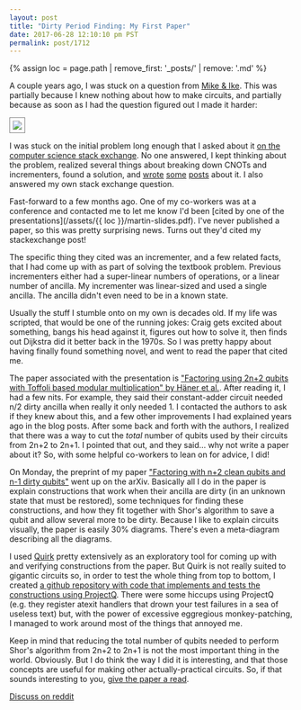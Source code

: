 ```yaml
---
layout: post
title: "Dirty Period Finding: My First Paper"
date: 2017-06-28 12:10:10 pm PST
permalink: post/1712
---
```


{% assign loc = page.path | remove_first: '_posts/' | remove: '.md' %}

A couple years ago, I was stuck on a question from [Mike & Ike](https://www.amazon.com/Quantum-Computation-Information-10th-Anniversary/dp/1107002176).
This was partially because I knew nothing about how to make circuits, and partially because as soon as I had the question figured out I made it harder:

<img style="max-width:100%; border:1px solid gray; padding: 5px;" src="/assets/{{ loc }}/stuck-problem.png"/>

I was stuck on the initial problem long enough that I asked about it [on the computer science stack exchange](https://cs.stackexchange.com/questions/40933/creating-bigger-controlled-nots-from-single-qubit-toffoli-and-cnot-gates-with).
No one answered, I kept thinking about the problem, realized several things about breaking down CNOTs and incrementers, found a solution, and [wrote](/circuits/2015/06/05/Constructing-Large-Controlled-Nots.html) [some](/circuits/2015/06/12/Constructing-Large-Increment-Gates.html) [posts](/circuits/2015/06/22/Using-Quantum-Gates-instead-of-Ancilla-Bits.html) about it.
I also answered my own stack exchange question.

Fast-forward to a few months ago.
One of my co-workers was at a conference and contacted me to let me know I'd been [cited by one of the presentations](/assets/{{ loc }}/martin-slides.pdf).
I've never published a paper, so this was pretty surprising news.
Turns out they'd cited my stackexchange post!

The specific thing they cited was an incrementer, and a few related facts, that I had come up with as part of solving the textbook problem.
Previous incrementers either had a super-linear numbers of operations, or a linear number of ancilla.
My incrementer was linear-sized and used a single ancilla.
The ancilla didn't even need to be in a known state.

Usually the stuff I stumble onto on my own is decades old.
If my life was scripted, that would be one of the running jokes: Craig gets excited about something, bangs his head against it, figures out how to solve it, then finds out Dijkstra did it better back in the 1970s.
So I was pretty happy about having finally found something novel, and went to read the paper that cited me.

The paper associated with the presentation is ["Factoring using 2n+2 qubits with Toffoli based modular multiplication" by Häner et al.](https://arxiv.org/abs/1611.07995).
After reading it, I had a few nits.
For example, they said their constant-adder circuit needed n/2 dirty ancilla when really it only needed 1.
I contacted the authors to ask if they knew about this, and a few other improvements I had explained years ago in the blog posts.
After some back and forth with the authors, I realized that there was a way to cut the *total* number of qubits used by their circuits from 2n+2 to 2n+1.
I pointed that out, and they said... why not write a paper about it?
So, with some helpful co-workers to lean on for advice, I did!

On Monday, the preprint of my paper ["Factoring with n+2 clean qubits and n-1 dirty qubits"](https://arxiv.org/abs/1706.07884) went up on the arXiv.
Basically all I do in the paper is explain constructions that work when their ancilla are dirty (in an unknown state that must be restored), some techniques for finding these constructions, and how they fit together with Shor's algorithm to save a qubit and allow several more to be dirty.
Because I like to explain circuits visually, the paper is easily 30% diagrams.
There's even a meta-diagram describing all the diagrams.

I used [Quirk](/quirk) pretty extensively as an exploratory tool for coming up with and verifying constructions from the paper.
But Quirk is not really suited to gigantic circuits so, in order to test the whole thing from top to bottom, I created [a github repository with code that implements and tests the constructions using ProjectQ](https://github.com/Strilanc/PaperImpl-2017-DirtyPeriodFinding).
There were some hiccups using ProjectQ (e.g. they register atexit handlers that drown your test failures in a sea of useless text) but, with the power of excessive eggregious monkey-patching, I managed to work around most of the things that annoyed me.

Keep in mind that reducing the total number of qubits needed to perform Shor's algorithm from 2n+2 to 2n+1 is not the most important thing in the world.
Obviously.
But I do think the way I did it is interesting, and that those concepts are useful for making other actually-practical circuits.
So, if that sounds interesting to you, [give the paper a read](https://arxiv.org/abs/1706.07884).

[Discuss on reddit](https://www.reddit.com/r/algassert/comments/6k9csj/comment_thread_dirty_period_finding_my_first_paper/)

